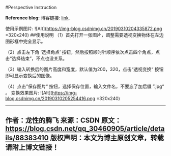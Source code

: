 #Perspective Instruction

**Reference blog:**
博客链接: [link](https://blog.csdn.net/qq_30460905/article/details/88383410).

使用示例图片: ![Alt](https://img-blog.csdnimg.cn/20190310204335872.png =320x240)
##使用说明
（1）首先打开一张图片，调整需要透视变换物体在左边图形框中完全显示。

（2）点击左下角 ‘选择角点’ 按钮，然后按照顺时针顺序依次点击四个角点，点击“选择结束”，不点也没关系。

（3）输入转换后的图片高度和宽度，默认值为200，320，点击“透视变换“ 按钮即可显示变换后的图像。

（4）点击”保存图片“ 按钮，选择保存位置，输入文件名，不要忘了加后缀 ”.jpg“ 。
变换效果图片: ![Alt](https://img-blog.csdnimg.cn/20190310205254416.png =320x240)

--------------------- 
作者：龙性的腾飞 
来源：CSDN 
原文：https://blog.csdn.net/qq_30460905/article/details/88383410 
版权声明：本文为博主原创文章，转载请附上博文链接！
---------------------

